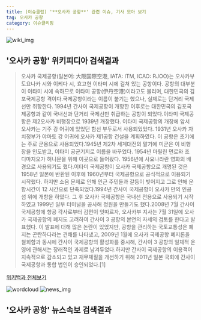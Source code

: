 ```yaml
---
title: (이슈클립) '**오사카 공항**' 관련 이슈, 기사 모아 보기
tag: 오사카 공항
category: 이슈클리핑
---
```

![wiki_img](https://user-images.githubusercontent.com/42597476/44503234-41136a80-a6d0-11e8-9071-6fc6418eafe4.png)
## **'**오사카 공항**'** 위키피디아 검색결과
>오사카 국제공항(일본어: 大阪国際空港, IATA: ITM, ICAO: RJOO)는 오사카부 도요나카 시와 이케다 시, 효고현 이타미 시에 걸쳐 있는 공항이다. 공항의 대부분이 이타미 시에 속하므로 이타미 공항(伊丹空港)이라고도 불리며, 대한민국의 김포국제공항 격이다.국제공항이라는 이름이 붙기는 했으나, 실제로는 단거리 국제선만 취항한다. 1994년 간사이 국제공항이 개항한 이후로는 대한민국의 김포국제공항과 같이 국내선과 단거리 국제선만 취급하는 공항이 되었다.이타미 국제공항은 제2오사카 비행장으로 1939년 개장했다. 이타미 국제공항의 개장에 앞서 오사카는 기주 강 어귀에 있었던 함선 부두로서 사용되었었다. 1931년 오사카 자치정부가 야마토 강 어귀에 오사카 제1공항 건설을 계획하였다. 이 공항은 초기에는 주로 군용으로 사용되었다.1945년 제2차 세계대전의 말기에 미군은 이 비행장을 인도받고, 이타미 공군기지로 이름을 바꾸었다. 1954년 마릴린 먼로와 조 디마지오가 허니문을 위해 이곳으로 들어왔다. 1956년에 사요나라란 영화의 배경으로 사용되기도 했다.이타미 국제공항이 오사카 국제공항으로 개명된 것은 1958년 일본에 반환된 이후에 1960년부터 국제공항으로 공식적으로 이용되기 시작했다. 하지만 소음 문제로 인해 인근 주민들과 갈등이 빚어지고 그로 인해 운항시간이 12 시간으로 단축되었다.1994년 간사이 국제공항이 오사카 만의 인공섬 위에 개항을 하였다. 그 후 오사카 국제공항은 국내선 전용으로 사용되기 시작하였고 1999년 일부 터미널을 공사해 정원을 만들기도 했다.2008년 7월 간사이 국제공항에 항공 각사로부터 감편이 잇따르자, 오사카부 지사는 7월 31일에 오사카 국제공항의 폐지도 고려하여 간사이 3 공항의 본연의 자세의 검토를 한다고 발표했다. 이 발표에 대해 많은 논란이 있었지만, 공항을 관리하는 국토교통성은 폐지는 곤란하다라는 견해를 나타냈고, 2009년 1월에 오사카 국제공항 폐지론을 철회함과 동시에 간사이 국제공항의 활성화를 중시해, 간사이 3 공항의 일체적 운영에 관해서는 장래적인 과제로 남겨두었다.하지만 간사이 국제공항의 이용객이 지속적으로 감소되고 있고 재무체질을 개선하기 위해 2011년 일본 국회에 간사이 국제공항과 통합 법인이 승인되었다.[1]

<a href="https://ko.wikipedia.org/wiki/오사카 공항" target="_blank">위키백과 전체보기</a>

![wordcloud](https://s3.ap-northeast-2.amazonaws.com/lyrics101-wordcloud/2018-09-05-1536117981.png)
![news_img](https://user-images.githubusercontent.com/42597476/44507050-1206f400-a6e4-11e8-8d98-7ffbfebb353f.png)
## **'**오사카 공항**'** 뉴스속보 검색결과

